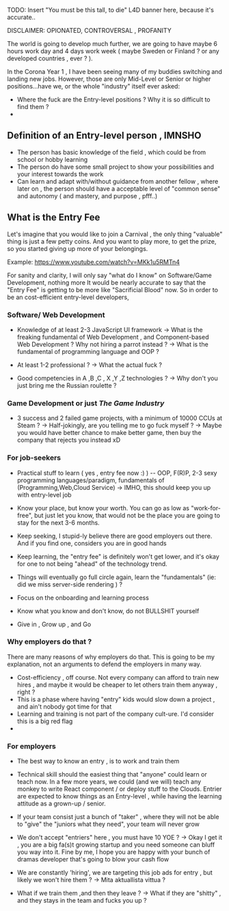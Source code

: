 TODO: Insert "You must be this tall, to die" L4D banner here, because it's accurate..


DISCLAIMER: OPIONATED, CONTROVERSAL , PROFANITY


The world is going to develop much further, we are going to have maybe 6 hours work day and 4 days work week ( maybe Sweden or Finland ? or any developed countries , ever ? ).

In the Corona Year 1 , I have been seeing many of my buddies switching and landing new jobs. However, those are only Mid-Level or Senior or higher positions...have we, or the whole "industry" itself ever asked:
- Where the fuck are the Entry-level positions ? Why it is so difficult to find them ?
-


## Definition of an Entry-level person , IMNSHO
- The person has basic knowledge of the field , which could be from school or hobby learning
- The person do have some small project to show your possibilities and your interest towards the work
- Can learn and adapt with/without guidance from another fellow , where later on , the person should have a acceptable level of "common sense" and autonomy ( and mastery, and purpose , pfff..)

## What is the Entry Fee

Let's imagine that you would like to join a Carnival , the only thing "valuable" thing is just a few petty coins. And you want to play more, to get the prize, so you started giving up more of your belongings.

Example: https://www.youtube.com/watch?v=MKk1u5RMTn4


For sanity and clarity, I will only say "what do I know" on Software/Game Development, nothing more
It would be nearly accurate to say that the "Entry Fee" is getting to be more like "Sacrificial Blood" now. So in order to be an cost-efficient entry-level developers,

### Software/ Web Development
- Knowledge of at least 2-3 JavaScript UI framework
-> What is the freaking fundamental of Web Development , and Component-based Web Development ? Why not hiring a parrot instead ?
-> What is the fundamental of programming language and OOP ?

- At least 1-2 professional ?
-> What the actual fuck ?

- Good competencies in A ,B ,C , X ,Y ,Z technologies ?
-> Why don't you just bring me the Russian roulette ?

### Game Development or just *The Game Industry*
- 3 success and 2 failed game projects, with a minimum of 10000 CCUs at Steam ?
-> Half-jokingly, are you telling me to go fuck myself ?
-> Maybe you would have better chance to make better game, then buy the company that rejects you instead xD

### For job-seekers
- Practical stuff to learn ( yes , entry fee now :) )
-- OOP, F(R)P, 2-3 sexy programming languages/paradigm, fundamentals of (Programming,Web,Cloud Service)
-> IMHO, this should keep you up with entry-level job

- Know your place, but know your worth. You can go as low as "work-for-free", but just let you know, that would not be the place you are going to stay for the next 3-6 months.
- Keep seeking, I stupid-ly believe there are good employers out there. And if you find one, considers you are in good hands
- Keep learning, the "entry fee" is definitely won't get lower, and it's okay for one to not being "ahead" of the technology trend.
- Things will eventually go full circle again, learn the "fundamentals" (ie: did we miss server-side rendering ) ?
- Focus on the onboarding and learning process
- Know what you know and don't know, do not BULLSHIT yourself
- Give in , Grow up , and Go

### Why employers do that ?
There are many reasons of why employers do that. This is going to be my explanation, not an arguments to defend the employers in many way.


- Cost-efficiency , off course. Not every company can afford to train new hires , and maybe it would be cheaper to let others train them anyway , right ?
- This is a phase where having "entry" kids would slow down a project , and ain't nobody got time for that
- Learning and training is not part of the company cult-ure. I'd consider this is a big red flag
-

### For employers
- The best way to know an entry , is to work and train them

- Technical skill should the easiest thing that "anyone" could learn or teach now. In a few more years, we could (and we will) teach any monkey to write React component / or deploy stuff to the Clouds. Entrier are expected to know things as an Entry-level , while having the learning attitude as a grown-up / senior.

- If your team consist just a bunch of "taker" , where they will not be able to "give" the "juniors what they need", your team will never grow

- We don't accept "entriers" here , you must have 10 YOE ?
-> Okay I get it , you are a big fa(s)t growing startup and you need someone can bluff you way into it. Fine by me, I hope you are happy with your bunch of dramas developer that's going to blow your cash flow

- We are constantly 'hiring', we are targeting this job ads for entry , but likely we won't hire them ?
-> Mita aktuallista vittua ?

- What if we train them ,and then they leave ?
-> What if they are "shitty" , and they stays in the team and fucks you up ?